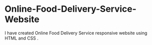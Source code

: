 # Online-Food-Delivery-Service-Website
I have created Online Food Delivery Service responsive website using HTML and CSS .
